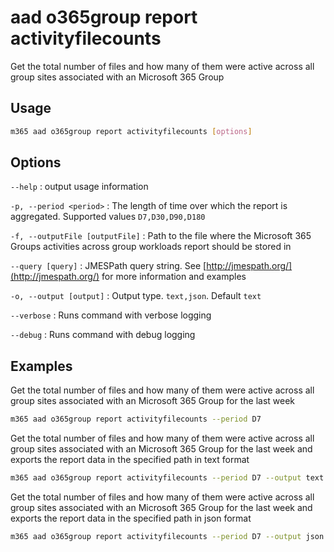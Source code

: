 # aad o365group report activityfilecounts

Get the total number of files and how many of them were active across all group sites associated with an Microsoft 365 Group

## Usage

```sh
m365 aad o365group report activityfilecounts [options]
```

## Options

`--help`
: output usage information

`-p, --period <period>`
: The length of time over which the report is aggregated. Supported values `D7,D30,D90,D180`

`-f, --outputFile [outputFile]`
: Path to the file where the Microsoft 365 Groups activities across group workloads report should be stored in

`--query [query]`
: JMESPath query string. See [http://jmespath.org/](http://jmespath.org/) for more information and examples

`-o, --output [output]`
: Output type. `text,json`. Default `text`

`--verbose`
: Runs command with verbose logging

`--debug`
: Runs command with debug logging

## Examples

Get the total number of files and how many of them were active across all group sites associated with an Microsoft 365 Group for the last week

```sh
m365 aad o365group report activityfilecounts --period D7
```

Get the total number of files and how many of them were active across all group sites associated with an Microsoft 365 Group for the last week and exports the report data in the specified path in text format

```sh
m365 aad o365group report activityfilecounts --period D7 --output text > "o365groupactivityfilecounts.txt"
```

Get the total number of files and how many of them were active across all group sites associated with an Microsoft 365 Group for the last week and exports the report data in the specified path in json format

```sh
m365 aad o365group report activityfilecounts --period D7 --output json > "o365groupactivityfilecounts.json"
```